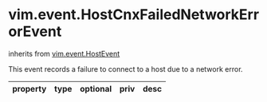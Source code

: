 vim.event.HostCnxFailedNetworkErrorEvent
========================================
inherits from [vim.event.HostEvent](docs/vim.event.HostEvent.md)


This event records a failure to connect to a host   due to a network error.

| property | type | optional | priv | desc |
|:---------|:-----|:---------|:-----|:-----|


